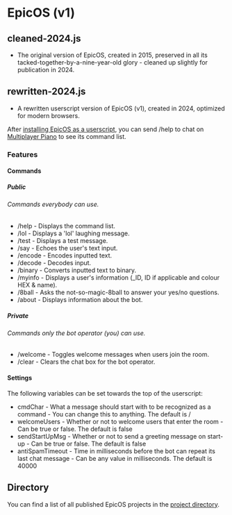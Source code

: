 # EpicOS (v1)

## cleaned-2024.js

- The original version of EpicOS, created in 2015, preserved in all its tacked-together-by-a-nine-year-old glory - cleaned up slightly for publication in 2024.

## rewritten-2024.js

- A rewritten userscript version of EpicOS (v1), created in 2024, optimized for modern browsers.

After [installing EpicOS as a userscript](https://greasyfork.org/scripts/521353), you can send /help to chat on [Multiplayer Piano](https://multiplayerpiano.net) to see its command list.

### Features

#### Commands

##### *Public*

###### Commands everybody can use.

- /help - Displays the command list.
- /lol - Displays a 'lol' laughing message.
- /test - Displays a test message.
- /say - Echoes the user's text input.
- /encode - Encodes inputted text.
- /decode - Decodes input.
- /binary - Converts inputted text to binary.
- /myinfo - Displays a user's information (_ID, ID if applicable and colour HEX & name).
- /8ball - Asks the not-so-magic-8ball to answer your yes/no questions.
- /about - Displays information about the bot.

##### *Private*

###### Commands only the bot operator (you) can use.

- /welcome - Toggles welcome messages when users join the room.
- /clear - Clears the chat box for the bot operator.

#### Settings

The following variables can be set towards the top of the userscript:

- cmdChar - What a message should start with to be recognized as a command - You can change this to anything. The default is /
- welcomeUsers - Whether or not to welcome users that enter the room - Can be true or false. The default is false
- sendStartUpMsg - Whether or not to send a greeting message on start-up - Can be true or false. The default is false
- antiSpamTimeout - Time in milliseconds before the bot can repeat its last chat message - Can be any value in milliseconds. The default is 40000

## Directory

You can find a list of all published EpicOS projects in the [project directory](https://github.com/slowstone72/EpicOS).